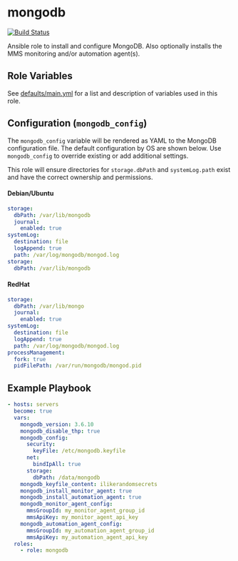 # mongodb

[![Build Status](https://travis-ci.org/bdclark/ansible-mongodb.svg?branch=master)](https://travis-ci.org/bdclark/ansible-mongodb)

Ansible role to install and configure MongoDB.
Also optionally installs the MMS monitoring and/or automation agent(s).

## Role Variables
See [defaults/main.yml](defaults/main.yml) for a list and description of
variables used in this role.

## Configuration (`mongodb_config`)
The `mongodb_config` variable will be rendered as YAML to the MongoDB
configuration file. The default configuration by OS are shown below.
Use `mongodb_config` to override existing or add additional settings.

This role will ensure directories for `storage.dbPath` and `systemLog.path`
exist and have the correct ownership and permissions.

#### Debian/Ubuntu
```yaml
storage:
  dbPath: /var/lib/mongodb
  journal:
    enabled: true
systemLog:
  destination: file
  logAppend: true
  path: /var/log/mongodb/mongod.log
storage:
  dbPath: /var/lib/mongodb
```

#### RedHat
```yaml
storage:
  dbPath: /var/lib/mongo
  journal:
    enabled: true
systemLog:
  destination: file
  logAppend: true
  path: /var/log/mongodb/mongod.log
processManagement:
  fork: true
  pidFilePath: /var/run/mongodb/mongod.pid
```

## Example Playbook
```yaml
- hosts: servers
  become: true
  vars:
    mongodb_version: 3.6.10
    mongodb_disable_thp: true
    mongodb_config:
      security:
        keyFile: /etc/mongodb.keyfile
      net:
        bindIpAll: true
      storage:
        dbPath: /data/mongodb
    mongodb_keyfile_content: ilikerandomsecrets
    mongodb_install_monitor_agent: true
    mongodb_install_automation_agent: true
    mongodb_monitor_agent_config:
      mmsGroupId: my_monitor_agent_group_id
      mmsApiKey: my_monitor_agent_api_key
    mongodb_automation_agent_config:
      mmsGroupId: my_automation_agent_group_id
      mmsApiKey: my_automation_agent_api_key
  roles:
    - role: mongodb
```
